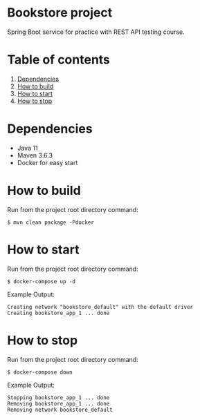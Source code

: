 # Bookstore project

Spring Boot service for practice with REST API testing course.

# Table of contents
1. [Dependencies](#dependencies)
2. [How to build](#build)
3. [How to start](#start)
4. [How to stop](#stop)

# Dependencies <a name="dependencies"></a>
- Java 11
- Maven 3.6.3
- Docker for easy start

# How to build <a name="build"></a>
Run from the project root directory command:

```shell
$ mvn clean package -Pdocker
```

# How to start <a name="start"></a>
Run from the project root directory command:

```shell
$ docker-compose up -d
```

Example Output:

```
Creating network "bookstore_default" with the default driver
Creating bookstore_app_1 ... done
```

# How to stop <a name="stop"></a>
Run from the project root directory command:

```shell
$ docker-compose down
```

Example Output:

```
Stopping bookstore_app_1 ... done
Removing bookstore_app_1 ... done
Removing network bookstore_default
```
